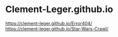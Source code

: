 # Clement-Leger.github.io
https://clement-leger.github.io/Error404/  
https://clement-leger.github.io/Star-Wars-Crawl/  
